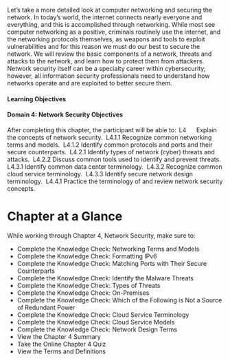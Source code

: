 Let’s take a more detailed look at computer networking and securing the network. In today’s world, the internet connects nearly everyone and everything, and this is accomplished through networking. While most see computer networking as a positive, criminals routinely use the internet, and the networking protocols themselves, as weapons and tools to exploit vulnerabilities and for this reason we must do our best to secure the network. We will review the basic components of a network, threats and attacks to the network, and learn how to protect them from attackers. Network security itself can be a specialty career within cybersecurity; however, all information security professionals need to understand how networks operate and are exploited to better secure them. 

#### Learning Objectives
#### Domain 4: Network Security Objectives

After completing this chapter, the participant will be able to: 
L4      Explain the concepts of network security. 
L4.1.1  Recognize common networking terms and models. 
L4.1.2 Identify common protocols and ports and their secure counterparts. 
L4.2.1 Identify types of network (cyber) threats and attacks. 
L4.2.2 Discuss common tools used to identify and prevent threats. 
L4.3.1 Identify common data center terminology. 
L4.3.2 Recognize common cloud service terminology. 
L4.3.3 Identify secure network design terminology. 
L4.4.1 Practice the terminology of and review network security concepts.

# Chapter at a Glance

While working through Chapter 4, Network Security, make sure to: 

- Complete the Knowledge Check: Networking Terms and Models 
- Complete the Knowledge Check: Formatting IPv6 
- Complete the Knowledge Check: Matching Ports with Their Secure Counterparts 
- Complete the Knowledge Check: Identify the Malware Threats
- Complete the Knowledge Check: Types of Threats 
- Complete the Knowledge Check: On-Premises 
- Complete the Knowledge Check: Which of the Following is Not a Source of Redundant Power
- Complete the Knowledge Check: Cloud Service Terminology
- Complete the Knowledge Check: Cloud Service Models
- Complete the Knowledge Check: Network Design Terms
- View the Chapter 4 Summary
- Take the Online Chapter 4 Quiz
- View the Terms and Definitions